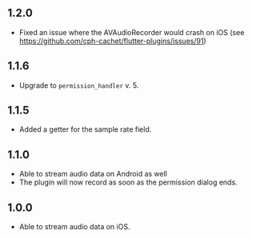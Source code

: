 ## 1.2.0
* Fixed an issue where the AVAudioRecorder would crash on iOS (see https://github.com/cph-cachet/flutter-plugins/issues/91)

## 1.1.6
* Upgrade to `permission_handler` v. 5.

## 1.1.5
* Added a getter for the sample rate field. 

## 1.1.0
* Able to stream audio data on Android as well
* The plugin will now record as soon as the permission dialog ends. 

## 1.0.0
* Able to stream audio data on iOS.
